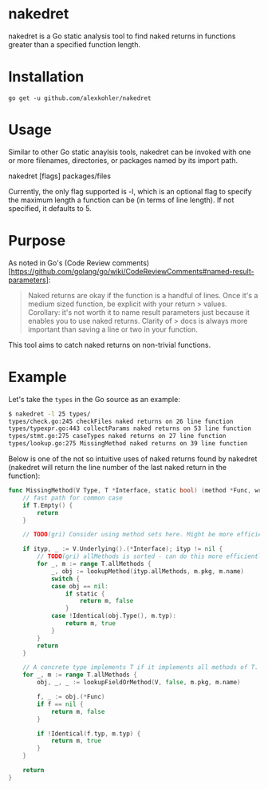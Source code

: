 # nakedret

nakedret is a Go static analysis tool to find naked returns in functions greater than a specified function length.

# Installation

    go get -u github.com/alexkohler/nakedret

# Usage

Similar to other Go static anaylsis tools, nakedret can be invoked with one or more filenames, directories, or packages named by its import path.

nakedret [flags] packages/files

Currently, the only flag supported is -l, which is an optional flag to specify the maximum length a function can be (in terms of line length). If not specified, it defaults to 5.

# Purpose
As noted in Go's (Code Review comments)[https://github.com/golang/go/wiki/CodeReviewComments#named-result-parameters]:

> Naked returns are okay if the function is a handful of lines. Once it's a medium sized function, be explicit with your return > values. Corollary: it's not worth it to name result parameters just because it enables you to use naked returns. Clarity of  > docs is always more important than saving a line or two in your function.

This tool aims to catch naked returns on non-trivial functions.

# Example

Let's take the `types` in the Go source as an example:

```Bash
$ nakedret -l 25 types/
types/check.go:245 checkFiles naked returns on 26 line function 
types/typexpr.go:443 collectParams naked returns on 53 line function 
types/stmt.go:275 caseTypes naked returns on 27 line function 
types/lookup.go:275 MissingMethod naked returns on 39 line function
```

Below is one of the not so intuitive uses of naked returns found by nakedret (nakedret will return the line number of the last naked return in the function):


```Go
func MissingMethod(V Type, T *Interface, static bool) (method *Func, wrongType bool) {
	// fast path for common case
	if T.Empty() {
		return
	}

	// TODO(gri) Consider using method sets here. Might be more efficient.

	if ityp, _ := V.Underlying().(*Interface); ityp != nil {
		// TODO(gri) allMethods is sorted - can do this more efficiently
		for _, m := range T.allMethods {
			_, obj := lookupMethod(ityp.allMethods, m.pkg, m.name)
			switch {
			case obj == nil:
				if static {
					return m, false
				}
			case !Identical(obj.Type(), m.typ):
				return m, true
			}
		}
		return
	}

	// A concrete type implements T if it implements all methods of T.
	for _, m := range T.allMethods {
		obj, _, _ := lookupFieldOrMethod(V, false, m.pkg, m.name)

		f, _ := obj.(*Func)
		if f == nil {
			return m, false
		}

		if !Identical(f.typ, m.typ) {
			return m, true
		}
	}

	return
}

```

  

